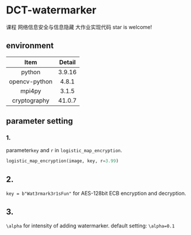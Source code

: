 # DCT-watermarker
课程 网络信息安全与信息隐藏 大作业实现代码
star is welcome!
## environment
|     Item      | Detail |
| :-----------: | :----: |
|    python     | 3.9.16 |
| opencv-python | 4.8.1  |
|    mpi4py     | 3.1.5  |
| cryptography  | 41.0.7 |

## parameter  setting
### 1. 
parameter`key` and `r` in `logistic_map_encryption`.
```python
logistic_map_encryption(image, key, r=3.99)
```
## 2.
`key = b"Wat3rmark3r1sFun"` for AES-128bit ECB encryption and decryption.
## 3.
`\alpha` for intensity of adding  watermarker.  default setting: `\alpha=0.1`
